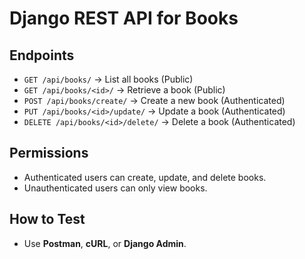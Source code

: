 # Django REST API for Books

## Endpoints
- `GET /api/books/` → List all books (Public)
- `GET /api/books/<id>/` → Retrieve a book (Public)
- `POST /api/books/create/` → Create a new book (Authenticated)
- `PUT /api/books/<id>/update/` → Update a book (Authenticated)
- `DELETE /api/books/<id>/delete/` → Delete a book (Authenticated)

## Permissions
- Authenticated users can create, update, and delete books.
- Unauthenticated users can only view books.

## How to Test
- Use **Postman**, **cURL**, or **Django Admin**.
